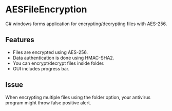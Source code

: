 # AESFileEncryption
C# windows forms application for encrypting/decrypting files with AES-256.

## Features
* Files are encrypted using AES-256.
* Data authentication is done using HMAC-SHA2.
* You can encrypt/decrypt files inside folder.
* GUI includes progress bar.

## Issue
When encrypting multiple files using the folder option, your antivirus program might throw false positive alert.